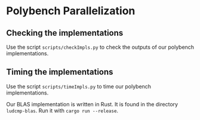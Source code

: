 # Polybench Parallelization

## Checking the implementations

Use the script `scripts/checkImpls.py` to check the outputs of our polybench implementations.

## Timing the implementations

Use the script `scripts/timeImpls.py` to time our polybench implementations.

Our BLAS implementation is written in Rust. It is found in the directory `ludcmp-blas`. Run it with `cargo run --release`.
